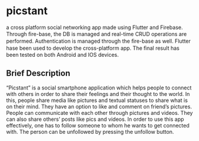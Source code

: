 # picstant

a cross platform social networking app made using Flutter and Firebase. Through ﬁre-base, the DB is managed and real-time CRUD operations are performed. Authentication is managed through the ﬁre-base as well. Flutter hase been used to develop the cross-platform app. The ﬁnal result has been tested on both Android and IOS devices.

## Brief Description

“Picstant” is a social smartphone application which helps people to connect with others in order to share their feelings and their thought to the world. In this, people share media like pictures and textual statuses to share what is on their mind. They have an option to like and comment on friend’s pictures. People can communicate with each other through pictures and videos. They can also share others’ posts like pics and videos. In order to use this app effectively, one has to follow someone to whom he wants to get connected with. The person can be unfollowed by pressing the unfollow button.
